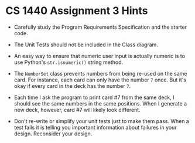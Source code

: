 # CS 1440 Assignment 3 Hints

* Carefully study the Program Requirements Specification and the starter code.

* The Unit Tests should not be included in the Class diagram.

* An easy way to ensure that numeric user input is actually numeric is to use Python's `str.isnumeric()` string method.

* The `NumberSet` class prevents numbers from being re-used on the same card.  For instance, each card can only have the number `7` once.  But it's okay if every card in the deck has the number `7`.

* Each time I ask the program to print card #7 from the same deck, I should see the same numbers in the same positions.  When I generate a new deck, however, card #7 will likely look different.

* Don't re-write or simplify your unit tests just to make them pass.  When a test fails it is telling you important information about failures in your design.  Reconsider your design.